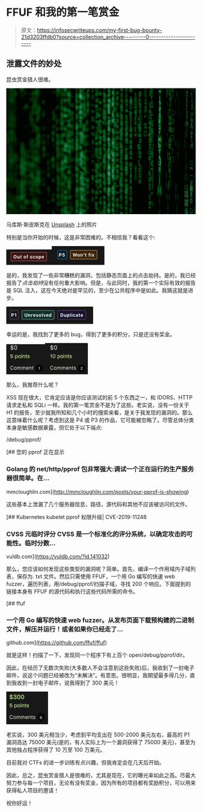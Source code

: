 # FFUF 和我的第一笔赏金

> 原文：<https://infosecwriteups.com/my-first-bug-bounty-21d3203ffdb0?source=collection_archive---------0----------------------->

## 泄露文件的妙处

昆虫赏金猎人很难。

![](img/20e4ab71e9ceb4fed60e4123f3fb5833.png)

马库斯·斯皮斯克在 [Unsplash](https://unsplash.com?utm_source=medium&utm_medium=referral) 上的照片

特别是当你开始的时候，这是非常困难的。不相信我？看看这个:

![](img/e8ae00be2782ca3d0ade2797cc50c4d5.png)![](img/26e89ee4d3bb20bed27861bf396404c1.png)

是的，我发现了一些非常糟糕的漏洞，包括静态页面上的点击劫持。是的，我已经报告了*点击劫持*没有任何重大影响。但是，与此同时，我的第一个实际有效的报告是 SQL 注入，这在今天绝对是罕见的，至少在公共程序中是如此。我猜这就是进步。

![](img/f711b20ae5b55b932470b27f2ac5d50a.png)

幸运的是，我找到了更多的 bug，得到了更多的积分，只是还没有奖金。

![](img/37d4db12a0989e2b2761162d71b6718e.png)![](img/78ed44c08105c293855e162a9c6114dc.png)

那么，我推荐什么呢？

XSS 现在很大，它肯定应该是你应该测试的前 5 个东西之一，和 IDORS、HTTP 请求走私和 SQLi 一样。我的第一笔赏金不是为了这些。老实说，没有一份关于 H1 的报告，至少就我所知和几个小时的搜索来看，是关于我发现的漏洞的。那么这意味着什么呢？考虑到这是 P4 或 P3 的作品，它可能被忽略了。尽管总体分类本身是敏感数据暴露，但它处于以下端点:

/debug/pprof/

 [## 您的 pprof 正在显示

### Golang 的 net/http/pprof 包非常强大:调试一个正在运行的生产服务器很简单。在…

mmcloughlin.com](http://mmcloughlin.com/posts/your-pprof-is-showing) 

这些基本上泄漏了几个服务器信息，路径，源代码和其他不应该被访问的文件。

 [## Kubernetes kubelet pprof 权限升级| CVE-2019-11248

### CVSS 元临时评分 CVSS 是一个标准化的评分系统，以确定攻击的可能性。临时分数…

vuldb.com](https://vuldb.com/?id.141032) 

那么，您应该如何发现这些类型的漏洞呢？简单。首先，编译一个作用域内子域列表，保存为. txt 文件。然后只需使用 FFUF，一个用 Go 编写的快速 web fuzzer，遍历列表，用/debug/pprof/扫描子域，寻找 200 个响应。下面提到的链接本身有 FFUF 的源代码和执行这些代码所需的命令。

[](https://github.com/ffuf/ffuf) [## ffuf

### 一个用 Go 编写的快速 web fuzzer。从发布页面下载预构建的二进制文件，解压并运行！或者如果你已经走了…

github.com](https://github.com/ffuf/ffuf) 

就是这样！扫描了一下，发现同一个程序下有上百个 open/debug/pprof/dir。

因此，在经历了无数次失败(大多数人不会注意到这些失败)后，我收到了一封电子邮件，说这个问题已经被改为“未解决”。有意思。很明显，我期望最多得几分，直到我收到一封电子邮件，说我得到了 300 美元！

![](img/57df8731d323a814028bfe50c4a8e7d9.png)

老实说，300 美元相当少，考虑到平均支出在 500-2000 美元左右，最高的 P1 漏洞高达 75000 美元(是的，有人实际上为一个漏洞获得了 75000 美元)，甚至为其他独占程序获得了 10 万至 100 万美元。

目前我对 CTFs 的进一步训练有点兴趣，但我肯定会在几天后开始。

因此，总之，昆虫赏金猎人是很难的，尤其是现在，它的曝光率如此之高。尽最大努力参与每一个项目，无论有没有奖金，因为所有的项目都有奖励积分，可以用来获得私人项目的邀请！

祝你好运！